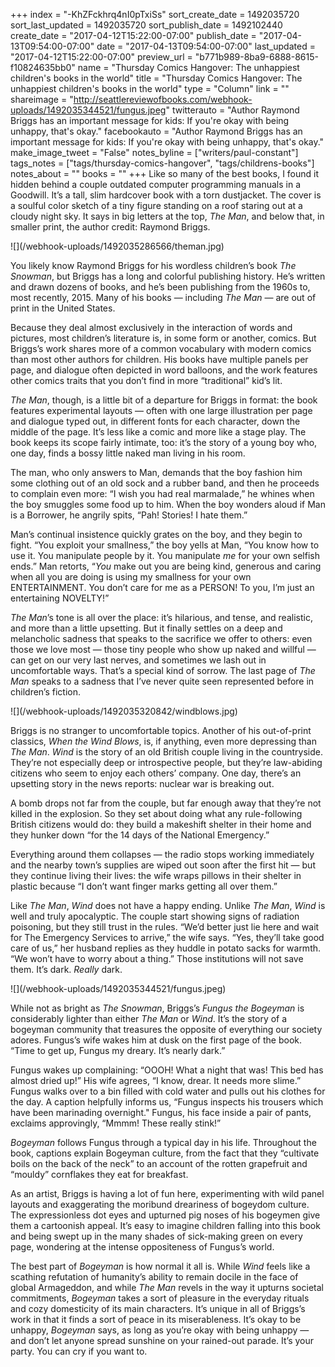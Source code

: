 +++
index = "-KhZFckhrq4nI0pTxiSs"
sort_create_date = 1492035720
sort_last_updated = 1492035720
sort_publish_date = 1492102440
create_date = "2017-04-12T15:22:00-07:00"
publish_date = "2017-04-13T09:54:00-07:00"
date = "2017-04-13T09:54:00-07:00"
last_updated = "2017-04-12T15:22:00-07:00"
preview_url = "b771b989-8ba9-6888-8615-f10824635bb0"
name = "Thursday Comics Hangover: The unhappiest children's books in the world"
title = "Thursday Comics Hangover: The unhappiest children's books in the world"
type = "Column"
link = ""
shareimage = "http://seattlereviewofbooks.com/webhook-uploads/1492035344521/fungus.jpeg"
twitterauto = "Author Raymond Briggs has an important message for kids: If you're okay with being unhappy, that's okay."
facebookauto = "Author Raymond Briggs has an important message for kids: If you're okay with being unhappy, that's okay."
make_image_tweet = "False"
notes_byline = ["writers/paul-constant"]
tags_notes = ["tags/thursday-comics-hangover", "tags/childrens-books"]
notes_about = ""
books = ""
+++
Like so many of the best books, I found it hidden behind a couple outdated computer programming manuals in a Goodwill. It’s a tall, slim hardcover book with a torn dustjacket. The cover is a soulful color sketch of a tiny figure standing on a roof staring out at a cloudy night sky. It says in big letters at the top, *The Man*, and below that, in smaller print, the author credit: Raymond Briggs.

<p class="image-left">![](/webhook-uploads/1492035286566/theman.jpg)</p>

You likely know Raymond Briggs for his wordless children’s book *The Snowman*, but Briggs has a long and colorful publishing history. He’s written and drawn dozens of books, and he’s been publishing from the 1960s to, most recently, 2015. Many of his books — including *The Man* — are out of print in the United States.

Because they deal almost exclusively in the interaction of words and pictures, most children’s literature is, in some form or another, comics. But Briggs’s work shares more of a common vocabulary with modern comics than most other authors for children. His books have multiple panels per page, and dialogue often depicted in word balloons, and the work features other comics traits that you don’t find in more “traditional” kid’s lit.

*The Man*, though, is a little bit of a departure for Briggs in format: the book features experimental layouts — often with one large illustration per page and dialogue typed out, in different fonts for each character, down the middle of the page. It’s less like a comic and more like a stage play. The book keeps its scope fairly intimate, too: it’s the story of a young boy who, one day, finds a bossy little naked man living in his room. 

The man, who only answers to Man, demands that the boy fashion him some clothing out of an old sock and a rubber band, and then he proceeds to complain even more: “I wish you had real marmalade,” he whines when the boy smuggles some food up to him. When the boy wonders aloud if Man is a Borrower, he angrily spits, “Pah! Stories! I hate them.” 

Man’s continual insistence quickly grates on the boy, and they begin to fight. “You exploit your smallness,” the boy yells at Man, “You know how to use it. You manipulate people by it. You manipulate *me* for your own selfish ends.” Man retorts, “*You* make out you are being kind, generous and caring when all you are doing is using my smallness for your own ENTERTAINMENT. You don’t care for me as a PERSON! To you, I’m just an entertaining NOVELTY!”

*The Man*’s tone is all over the place: it’s hilarious, and tense, and realistic, and more than a little upsetting. But it finally settles on a deep and melancholic sadness that speaks to the sacrifice we offer to others: even those we love most — those tiny people who show up naked and willful — can get on our very last nerves, and sometimes we lash out in uncomfortable ways. That’s a special kind of sorrow. The last page of *The Man* speaks to a sadness that I’ve never quite seen represented before in children’s fiction.

<p class="image-left">![](/webhook-uploads/1492035320842/windblows.jpg)</p>

Briggs is no stranger to uncomfortable topics. Another of his out-of-print classics, *When the Wind Blows*, is, if anything, even more depressing than *The Man*. *Wind* is the story of an old British couple living in the countryside. They’re not especially deep or introspective people, but they’re law-abiding citizens who seem to enjoy each others’ company. One day, there’s an upsetting story in the news reports: nuclear war is breaking out.

A bomb drops not far from the couple, but far enough away that they’re not killed in the explosion. So they set about doing what any rule-following British citizens would do: they build a makeshift shelter in their home and they hunker down “for the 14 days of the National Emergency.” 

Everything around them collapses — the radio stops working immediately and the nearby town’s supplies are wiped out soon after the first hit — but they continue living their lives: the wife wraps pillows in their shelter in plastic because “I don’t want finger marks getting all over them.”

Like *The Man*, *Wind* does not have a happy ending. Unlike *The Man*, *Wind* is well and truly apocalyptic. The couple start showing signs of radiation poisoning, but they still trust in the rules. “We’d better just lie here and wait for The Emergency Services to arrive,” the wife says. “Yes, they’ll take good care of us,” her husband replies as they huddle in potato sacks for warmth. “We won’t have to worry about a thing.” Those institutions will not save them. It’s dark. *Really* dark.

<p class="image-left">![](/webhook-uploads/1492035344521/fungus.jpeg)</p>

While not as bright as *The Snowman*, Briggs’s *Fungus the Bogeyman* is considerably lighter than either *The Man* or *Wind*. It’s the story of a bogeyman community that treasures the opposite of everything our society adores. Fungus’s wife wakes him at dusk on the first page of the book. “Time to get up, Fungus my dreary. It’s nearly dark.” 

Fungus wakes up complaining: “OOOH! What a night that was! This bed has almost dried up!” His wife agrees, “I know, drear. It needs more slime.” Fungus walks over to a bin filled with cold water and pulls out his clothes for the day. A caption helpfully informs us, “Fungus inspects his trousers which have been marinading overnight." Fungus, his face inside a pair of pants, exclaims approvingly, “Mmmm! These really stink!”

*Bogeyman* follows Fungus through a typical day in his life. Throughout the book, captions explain Bogeyman culture, from the fact that they “cultivate boils on the back of the neck” to an account of the rotten grapefruit and “mouldy” cornflakes they eat for breakfast. 

As an artist, Briggs is having a lot of fun here, experimenting with wild panel layouts and exaggerating the moribund dreariness of bogeydom culture. The expressionless dot eyes and upturned pig noses of his bogeymen give them a cartoonish appeal. It’s easy to imagine children falling into this book and being swept up in the many shades of sick-making green on every page, wondering at the intense oppositeness of Fungus’s world.

The best part of *Bogeyman* is how normal it all is. While *Wind* feels like a scathing refutation of humanity’s ability to remain docile in the face of global Armageddon, and while *The Man* revels in the way it upturns societal commitments, *Bogeyman* takes a sort of pleasure in the everyday rituals and cozy domesticity of its main characters. It’s unique in all of Briggs’s work in that it finds a sort of peace in its miserableness. It’s okay to be unhappy, *Bogeyman* says, as long as you’re okay with being unhappy — and don’t let anyone spread sunshine on your rained-out parade. It’s your party. You can cry if you want to.
